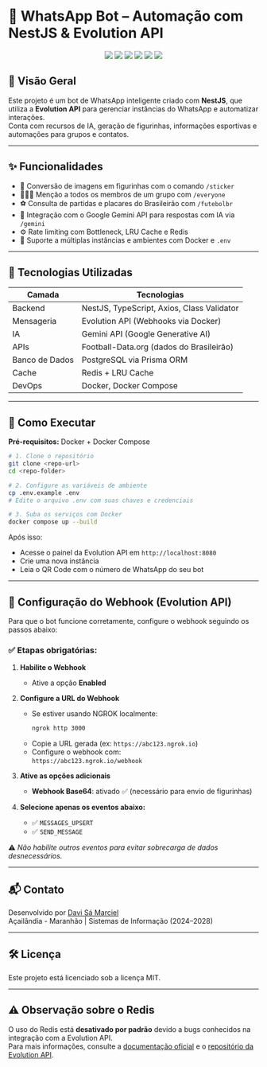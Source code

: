 # 🤖 WhatsApp Bot – Automação com NestJS & Evolution API

<p align="center">
  <img src="https://img.shields.io/badge/NestJS-Backend-red?style=for-the-badge&logo=nestjs" />
  <img src="https://img.shields.io/badge/PostgreSQL-Database-336791?style=for-the-badge&logo=postgresql" />
  <img src="https://img.shields.io/badge/Docker-Container-2496ED?style=for-the-badge&logo=docker" />
  <img src="https://img.shields.io/badge/Redis-Cache-DC382D?style=for-the-badge&logo=redis" />
  <img src="https://img.shields.io/badge/Gemini%20API-IA-blueviolet?style=for-the-badge" />
  <img src="https://img.shields.io/badge/Football%20Data-Dados%20Futebol-green?style=for-the-badge" />
</p>

## 📌 Visão Geral

Este projeto é um bot de WhatsApp inteligente criado com **NestJS**, que utiliza a **Evolution API** para gerenciar instâncias do WhatsApp e automatizar interações.  
Conta com recursos de IA, geração de figurinhas, informações esportivas e automações para grupos e contatos.

---

## ✨ Funcionalidades

- 🎨 Conversão de imagens em figurinhas com o comando `/sticker`
- 🧑‍🤝‍🧑 Menção a todos os membros de um grupo com `/everyone`
- ⚽ Consulta de partidas e placares do Brasileirão com `/futebolbr`
- 🤖 Integração com o Google Gemini API para respostas com IA via `/gemini`
- ⚙️ Rate limiting com Bottleneck, LRU Cache e Redis
- 🔁 Suporte a múltiplas instâncias e ambientes com Docker e `.env`

---

## 🧱 Tecnologias Utilizadas

| Camada        | Tecnologias                                          |
|---------------|------------------------------------------------------|
| Backend       | NestJS, TypeScript, Axios, Class Validator           |
| Mensageria    | Evolution API (Webhooks via Docker)                  |
| IA            | Gemini API (Google Generative AI)                    |
| APIs          | Football-Data.org (dados do Brasileirão)            |
| Banco de Dados| PostgreSQL via Prisma ORM                            |
| Cache         | Redis + LRU Cache                                    |
| DevOps        | Docker, Docker Compose                               |

---

## 🚀 Como Executar

**Pré-requisitos:** Docker + Docker Compose

```bash
# 1. Clone o repositório
git clone <repo-url>
cd <repo-folder>

# 2. Configure as variáveis de ambiente
cp .env.example .env
# Edite o arquivo .env com suas chaves e credenciais

# 3. Suba os serviços com Docker
docker compose up --build
```

Após isso:

- Acesse o painel da Evolution API em `http://localhost:8080`
- Crie uma nova instância
- Leia o QR Code com o número de WhatsApp do seu bot

---

## 📡 Configuração do Webhook (Evolution API)

Para que o bot funcione corretamente, configure o webhook seguindo os passos abaixo:

### ✅ Etapas obrigatórias:

1. **Habilite o Webhook**
   - Ative a opção **Enabled**

2. **Configure a URL do Webhook**
   - Se estiver usando NGROK localmente:
     ```bash
     ngrok http 3000
     ```
   - Copie a URL gerada (ex: `https://abc123.ngrok.io`)
   - Configure o webhook com:  
     `https://abc123.ngrok.io/webhook`

3. **Ative as opções adicionais**
   - **Webhook Base64**: ativado ✅ (necessário para envio de figurinhas)

4. **Selecione apenas os eventos abaixo:**
   - ✅ `MESSAGES_UPSERT`
   - ✅ `SEND_MESSAGE`

⚠️ *Não habilite outros eventos para evitar sobrecarga de dados desnecessários.*

---

## 📬 Contato

Desenvolvido por [Davi Sá Marciel](https://github.com/davimarciel)  
Açailândia - Maranhão | Sistemas de Informação (2024–2028)

---

## 🛠️ Licença

Este projeto está licenciado sob a licença MIT.


---

## ⚠️ Observação sobre o Redis

O uso do Redis está **desativado por padrão** devido a bugs conhecidos na integração com a Evolution API.  
Para mais informações, consulte a [documentação oficial](https://doc.evolution-api.com/v1/pt/get-started/introduction) e o [repositório da Evolution API](https://github.com/EvolutionAPI/evolution-api).
